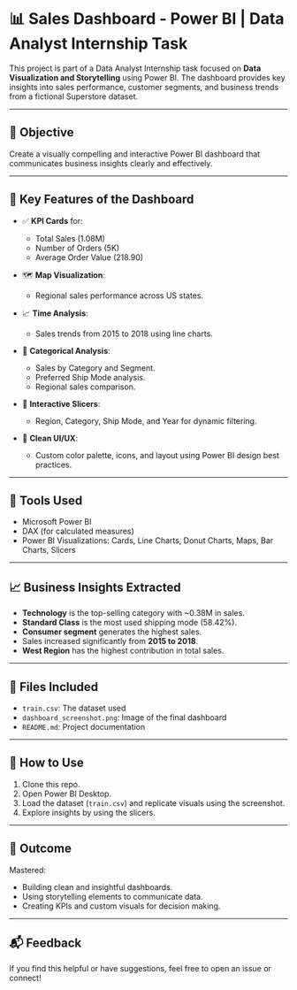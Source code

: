 # 📊 Sales Dashboard - Power BI | Data Analyst Internship Task

This project is part of a Data Analyst Internship task focused on **Data Visualization and Storytelling** using Power BI. The dashboard provides key insights into sales performance, customer segments, and business trends from a fictional Superstore dataset.

---

## 🧠 Objective

Create a visually compelling and interactive Power BI dashboard that communicates business insights clearly and effectively.

---

## 📌 Key Features of the Dashboard

- ✅ **KPI Cards** for:
  - Total Sales (1.08M)
  - Number of Orders (5K)
  - Average Order Value (218.90)

- 🗺️ **Map Visualization**:
  - Regional sales performance across US states.

- 📈 **Time Analysis**:
  - Sales trends from 2015 to 2018 using line charts.

- 🎯 **Categorical Analysis**:
  - Sales by Category and Segment.
  - Preferred Ship Mode analysis.
  - Regional sales comparison.

- 🧩 **Interactive Slicers**:
  - Region, Category, Ship Mode, and Year for dynamic filtering.

- 🎨 **Clean UI/UX**:
  - Custom color palette, icons, and layout using Power BI design best practices.

---

## 🔧 Tools Used

- Microsoft Power BI
- DAX (for calculated measures)
- Power BI Visualizations: Cards, Line Charts, Donut Charts, Maps, Bar Charts, Slicers

---

## 📈 Business Insights Extracted

- **Technology** is the top-selling category with ~0.38M in sales.
- **Standard Class** is the most used shipping mode (58.42%).
- **Consumer segment** generates the highest sales.
- Sales increased significantly from **2015 to 2018**.
- **West Region** has the highest contribution in total sales.

---

## 🧰 Files Included

- `train.csv`: The dataset used
- `dashboard_screenshot.png`: Image of the final dashboard
- `README.md`: Project documentation

---

## 🧪 How to Use

1. Clone this repo.
2. Open Power BI Desktop.
3. Load the dataset (`train.csv`) and replicate visuals using the screenshot.
4. Explore insights by using the slicers.

---

## 🚀 Outcome

Mastered:
- Building clean and insightful dashboards.
- Using storytelling elements to communicate data.
- Creating KPIs and custom visuals for decision making.

---


## 📬 Feedback

If you find this helpful or have suggestions, feel free to open an issue or connect!

